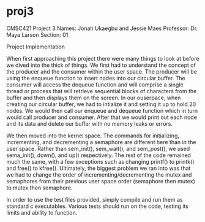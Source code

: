 # proj3
CMSC421 Project 3
Names: Jonah Ukaegbu and Jessie Maes
Professor: Dr. Maya Larson
Section: 01

Project Implementation

When first approaching this project there were many things to look at before we dived into the thick of things.
We first had to understand the concept of the producer and the consumer within the user space. The producer will be using 
the enqueue function to insert nodes into our circular buffer. The consumer will access the dequeue
function and will comprise a single thread or process that will retrieve sequential blocks of characters from
the buffer and then displays them on the screen. In our ouserpace, when creating our circular buffer, we had to intialize
it and setting it up to hold 20 nodes. We would then call our enqueue and dequeue function which in turn would call 
producer and consumer. After that we would print out each node and its data and delete our buffer with no memory leaks or errors.

We then moved into the kernel space. The commands for initializing, incrementing, and decrementing a semaphore are different 
here than in the user space. Rather than sem_init(), sem_wait(), and sem_post(), we used sema_init(), down(), and up() respectively. 
The rest of the code remained much the same, with a few exceptions such as changing printf() to printk() and free() to kfree().
Ultimately, the biggest problem we ran into was that we had to change the order of incrementing/decrementing the mutex and semaphores from
their previous user space order (semaphore then mutex) to mutex then semaphore.

In order to use the test files provided, simply compile and run them as standard c executables. Various tests should run on the code, testing its
limits and ability to function.
